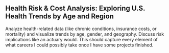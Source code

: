 ## Health Risk & Cost Analysis: Exploring U.S. Health Trends by Age and Region

Analyze health-related data (like chronic conditions, insurance costs, or mortality) and visualize trends by age, gender, and geography. Discuss risk implications like an actuary would.  This should capture every element of what careers I could possibly take once I have some projects finished.

